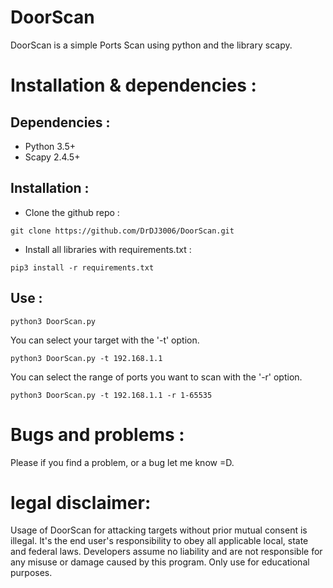 

# DoorScan

DoorScan is a simple Ports Scan using python and the library scapy.


# Installation & dependencies :

## Dependencies :
- Python 3.5+
- Scapy 2.4.5+

## Installation :

- Clone the github repo : 
```
git clone https://github.com/DrDJ3006/DoorScan.git
```
- Install all libraries with requirements.txt : 
```
pip3 install -r requirements.txt
```
## Use :
```
python3 DoorScan.py
```
You can select your target with the '-t' option.
```
python3 DoorScan.py -t 192.168.1.1
```
You can select the range of ports you want to scan with the '-r' option.
```
python3 DoorScan.py -t 192.168.1.1 -r 1-65535
```
# Bugs and problems : 
Please if you find a problem, or a bug let me know =D.
# legal disclaimer:
Usage of DoorScan for attacking targets without prior mutual consent is illegal. 
It's the end user's responsibility to obey all applicable local, state and federal laws. Developers assume no liability and are not responsible for any misuse or damage caused by this program. 
Only use for educational purposes.
